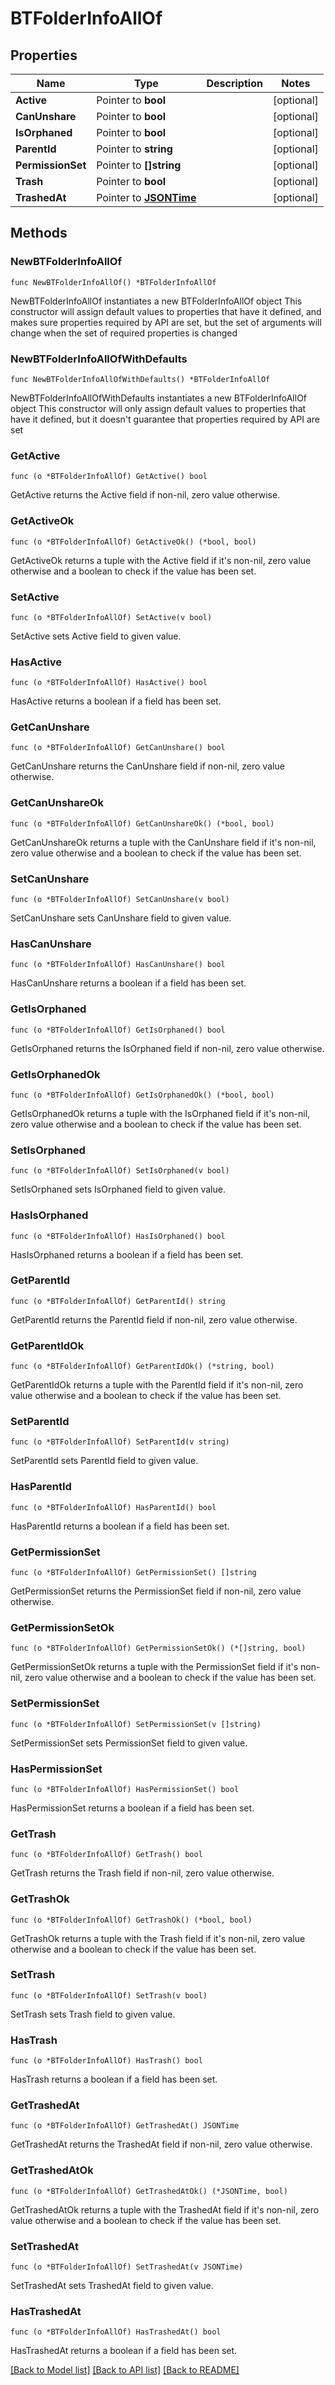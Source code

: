 # BTFolderInfoAllOf

## Properties

Name | Type | Description | Notes
------------ | ------------- | ------------- | -------------
**Active** | Pointer to **bool** |  | [optional] 
**CanUnshare** | Pointer to **bool** |  | [optional] 
**IsOrphaned** | Pointer to **bool** |  | [optional] 
**ParentId** | Pointer to **string** |  | [optional] 
**PermissionSet** | Pointer to **[]string** |  | [optional] 
**Trash** | Pointer to **bool** |  | [optional] 
**TrashedAt** | Pointer to [**JSONTime**](JSONTime.md) |  | [optional] 

## Methods

### NewBTFolderInfoAllOf

`func NewBTFolderInfoAllOf() *BTFolderInfoAllOf`

NewBTFolderInfoAllOf instantiates a new BTFolderInfoAllOf object
This constructor will assign default values to properties that have it defined,
and makes sure properties required by API are set, but the set of arguments
will change when the set of required properties is changed

### NewBTFolderInfoAllOfWithDefaults

`func NewBTFolderInfoAllOfWithDefaults() *BTFolderInfoAllOf`

NewBTFolderInfoAllOfWithDefaults instantiates a new BTFolderInfoAllOf object
This constructor will only assign default values to properties that have it defined,
but it doesn't guarantee that properties required by API are set

### GetActive

`func (o *BTFolderInfoAllOf) GetActive() bool`

GetActive returns the Active field if non-nil, zero value otherwise.

### GetActiveOk

`func (o *BTFolderInfoAllOf) GetActiveOk() (*bool, bool)`

GetActiveOk returns a tuple with the Active field if it's non-nil, zero value otherwise
and a boolean to check if the value has been set.

### SetActive

`func (o *BTFolderInfoAllOf) SetActive(v bool)`

SetActive sets Active field to given value.

### HasActive

`func (o *BTFolderInfoAllOf) HasActive() bool`

HasActive returns a boolean if a field has been set.

### GetCanUnshare

`func (o *BTFolderInfoAllOf) GetCanUnshare() bool`

GetCanUnshare returns the CanUnshare field if non-nil, zero value otherwise.

### GetCanUnshareOk

`func (o *BTFolderInfoAllOf) GetCanUnshareOk() (*bool, bool)`

GetCanUnshareOk returns a tuple with the CanUnshare field if it's non-nil, zero value otherwise
and a boolean to check if the value has been set.

### SetCanUnshare

`func (o *BTFolderInfoAllOf) SetCanUnshare(v bool)`

SetCanUnshare sets CanUnshare field to given value.

### HasCanUnshare

`func (o *BTFolderInfoAllOf) HasCanUnshare() bool`

HasCanUnshare returns a boolean if a field has been set.

### GetIsOrphaned

`func (o *BTFolderInfoAllOf) GetIsOrphaned() bool`

GetIsOrphaned returns the IsOrphaned field if non-nil, zero value otherwise.

### GetIsOrphanedOk

`func (o *BTFolderInfoAllOf) GetIsOrphanedOk() (*bool, bool)`

GetIsOrphanedOk returns a tuple with the IsOrphaned field if it's non-nil, zero value otherwise
and a boolean to check if the value has been set.

### SetIsOrphaned

`func (o *BTFolderInfoAllOf) SetIsOrphaned(v bool)`

SetIsOrphaned sets IsOrphaned field to given value.

### HasIsOrphaned

`func (o *BTFolderInfoAllOf) HasIsOrphaned() bool`

HasIsOrphaned returns a boolean if a field has been set.

### GetParentId

`func (o *BTFolderInfoAllOf) GetParentId() string`

GetParentId returns the ParentId field if non-nil, zero value otherwise.

### GetParentIdOk

`func (o *BTFolderInfoAllOf) GetParentIdOk() (*string, bool)`

GetParentIdOk returns a tuple with the ParentId field if it's non-nil, zero value otherwise
and a boolean to check if the value has been set.

### SetParentId

`func (o *BTFolderInfoAllOf) SetParentId(v string)`

SetParentId sets ParentId field to given value.

### HasParentId

`func (o *BTFolderInfoAllOf) HasParentId() bool`

HasParentId returns a boolean if a field has been set.

### GetPermissionSet

`func (o *BTFolderInfoAllOf) GetPermissionSet() []string`

GetPermissionSet returns the PermissionSet field if non-nil, zero value otherwise.

### GetPermissionSetOk

`func (o *BTFolderInfoAllOf) GetPermissionSetOk() (*[]string, bool)`

GetPermissionSetOk returns a tuple with the PermissionSet field if it's non-nil, zero value otherwise
and a boolean to check if the value has been set.

### SetPermissionSet

`func (o *BTFolderInfoAllOf) SetPermissionSet(v []string)`

SetPermissionSet sets PermissionSet field to given value.

### HasPermissionSet

`func (o *BTFolderInfoAllOf) HasPermissionSet() bool`

HasPermissionSet returns a boolean if a field has been set.

### GetTrash

`func (o *BTFolderInfoAllOf) GetTrash() bool`

GetTrash returns the Trash field if non-nil, zero value otherwise.

### GetTrashOk

`func (o *BTFolderInfoAllOf) GetTrashOk() (*bool, bool)`

GetTrashOk returns a tuple with the Trash field if it's non-nil, zero value otherwise
and a boolean to check if the value has been set.

### SetTrash

`func (o *BTFolderInfoAllOf) SetTrash(v bool)`

SetTrash sets Trash field to given value.

### HasTrash

`func (o *BTFolderInfoAllOf) HasTrash() bool`

HasTrash returns a boolean if a field has been set.

### GetTrashedAt

`func (o *BTFolderInfoAllOf) GetTrashedAt() JSONTime`

GetTrashedAt returns the TrashedAt field if non-nil, zero value otherwise.

### GetTrashedAtOk

`func (o *BTFolderInfoAllOf) GetTrashedAtOk() (*JSONTime, bool)`

GetTrashedAtOk returns a tuple with the TrashedAt field if it's non-nil, zero value otherwise
and a boolean to check if the value has been set.

### SetTrashedAt

`func (o *BTFolderInfoAllOf) SetTrashedAt(v JSONTime)`

SetTrashedAt sets TrashedAt field to given value.

### HasTrashedAt

`func (o *BTFolderInfoAllOf) HasTrashedAt() bool`

HasTrashedAt returns a boolean if a field has been set.


[[Back to Model list]](../README.md#documentation-for-models) [[Back to API list]](../README.md#documentation-for-api-endpoints) [[Back to README]](../README.md)


